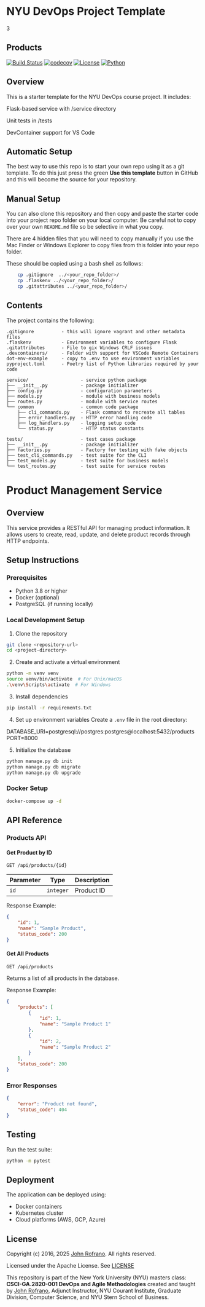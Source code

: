 # NYU DevOps Project Template
3
## Products
[![Build Status](https://github.com/CSCI-GA-2820-SP25-001/products/actions/workflows/ci.yml/badge.svg)](https://github.com/CSCI-GA-2820-SP25-001/products/actions)
[![codecov](https://codecov.io/gh/CSCI-GA-2820-SP25-001/products/graph/badge.svg?token=2KQNKIJORH)](https://codecov.io/gh/CSCI-GA-2820-SP25-001/products)
[![License](https://img.shields.io/badge/License-Apache_2.0-blue.svg)](https://opensource.org/licenses/Apache-2.0)
[![Python](https://img.shields.io/badge/Language-Python-blue.svg)](https://python.org/)

## Overview

This is a starter template for the NYU DevOps course project. It includes:

Flask-based service with /service directory

Unit tests in /tests

DevContainer support for VS Code

## Automatic Setup

The best way to use this repo is to start your own repo using it as a git template. To do this just press the green **Use this template** button in GitHub and this will become the source for your repository.

## Manual Setup

You can also clone this repository and then copy and paste the starter code into your project repo folder on your local computer. Be careful not to copy over your own `README.md` file so be selective in what you copy.

There are 4 hidden files that you will need to copy manually if you use the Mac Finder or Windows Explorer to copy files from this folder into your repo folder.

These should be copied using a bash shell as follows:

```bash
    cp .gitignore  ../<your_repo_folder>/
    cp .flaskenv ../<your_repo_folder>/
    cp .gitattributes ../<your_repo_folder>/
```

## Contents

The project contains the following:

```text
.gitignore          - this will ignore vagrant and other metadata files
.flaskenv           - Environment variables to configure Flask
.gitattributes      - File to gix Windows CRLF issues
.devcontainers/     - Folder with support for VSCode Remote Containers
dot-env-example     - copy to .env to use environment variables
pyproject.toml      - Poetry list of Python libraries required by your code

service/                   - service python package
├── __init__.py            - package initializer
├── config.py              - configuration parameters
├── models.py              - module with business models
├── routes.py              - module with service routes
└── common                 - common code package
    ├── cli_commands.py    - Flask command to recreate all tables
    ├── error_handlers.py  - HTTP error handling code
    ├── log_handlers.py    - logging setup code
    └── status.py          - HTTP status constants

tests/                     - test cases package
├── __init__.py            - package initializer
├── factories.py           - Factory for testing with fake objects
├── test_cli_commands.py   - test suite for the CLI
├── test_models.py         - test suite for business models
└── test_routes.py         - test suite for service routes
```

# Product Management Service

## Overview
This service provides a RESTful API for managing product information. It allows users to create, read, update, and delete product records through HTTP endpoints.

## Setup Instructions

### Prerequisites
- Python 3.8 or higher
- Docker (optional)
- PostgreSQL (if running locally)

### Local Development Setup
1. Clone the repository
```bash
git clone <repository-url>
cd <project-directory>
```

2. Create and activate a virtual environment
```bash
python -m venv venv
source venv/bin/activate  # For Unix/macOS
.\venv\Scripts\activate  # For Windows
```

3. Install dependencies
```bash
pip install -r requirements.txt
```

4. Set up environment variables
Create a `.env` file in the root directory:

DATABASE_URI=postgresql://postgres:postgres@localhost:5432/products
PORT=8000


5. Initialize the database
```bash
python manage.py db init
python manage.py db migrate
python manage.py db upgrade
```

### Docker Setup
```bash
docker-compose up -d
```

## API Reference

### Products API

#### Get Product by ID
```http
GET /api/products/{id}
```
| Parameter | Type | Description |
|-----------|------|-------------|
| `id` | `integer` | Product ID |

Response Example:
```json
{
    "id": 1,
    "name": "Sample Product",
    "status_code": 200
}
```

#### Get All Products
```http
GET /api/products
```
Returns a list of all products in the database.

Response Example:
```json
{
    "products": [
        {
            "id": 1,
            "name": "Sample Product 1"
        },
        {
            "id": 2,
            "name": "Sample Product 2"
        }
    ],
    "status_code": 200
}
```

### Error Responses

```json
{
    "error": "Product not found",
    "status_code": 404
}
```

## Testing
Run the test suite:
```bash
python -m pytest
```

## Deployment
The application can be deployed using:
- Docker containers
- Kubernetes cluster
- Cloud platforms (AWS, GCP, Azure)

## License

Copyright (c) 2016, 2025 [John Rofrano](https://www.linkedin.com/in/JohnRofrano/). All rights reserved.

Licensed under the Apache License. See [LICENSE](LICENSE)

This repository is part of the New York University (NYU) masters class: **CSCI-GA.2820-001 DevOps and Agile Methodologies** created and taught by [John Rofrano](https://cs.nyu.edu/~rofrano/), Adjunct Instructor, NYU Courant Institute, Graduate Division, Computer Science, and NYU Stern School of Business.

